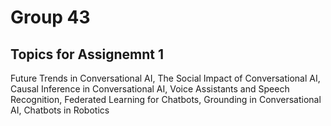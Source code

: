 # Group 43

## Topics for Assignemnt 1
Future Trends in Conversational AI, The Social Impact of Conversational AI, Causal Inference in Conversational AI, Voice Assistants and Speech Recognition, Federated Learning for Chatbots, Grounding in Conversational AI, Chatbots in Robotics
